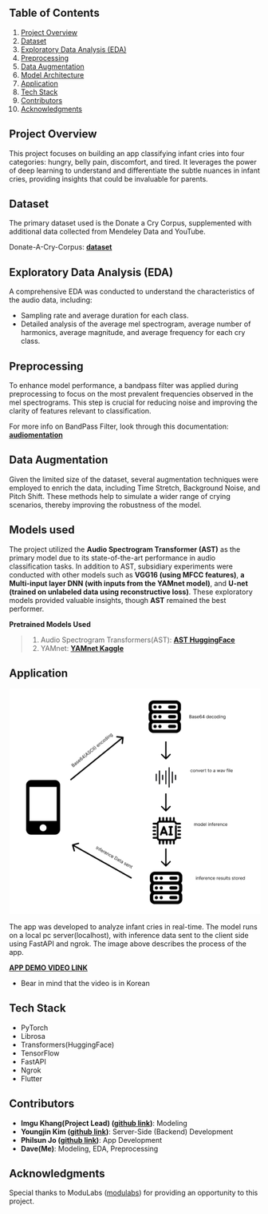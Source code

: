 ## **Table of Contents**
1. [Project Overview](#overview)
2. [Dataset](#dataset)
3. [Exploratory Data Analysis (EDA)](#exploratory-data-analysis-eda)
4. [Preprocessing](#preprocessing)
5. [Data Augmentation](#data-augmentation)
6. [Model Architecture](#model-architecture)
7. [Application](#application)
8. [Tech Stack](#tech-stack)
9. [Contributors](#contributors)
10. [Acknowledgments](#acknowledgments)

## **Project Overview**
This project focuses on building an app classifying infant cries into four categories: hungry, belly pain, discomfort, and tired. It leverages the power of deep learning to understand and differentiate the subtle nuances in infant cries, providing insights that could be invaluable for parents.

## **Dataset**
The primary dataset used is the Donate a Cry Corpus, supplemented with additional data collected from Mendeley Data and YouTube.

Donate-A-Cry-Corpus: [**dataset**](https://github.com/gveres/donateacry-corpus)

## **Exploratory Data Analysis (EDA)**
A comprehensive EDA was conducted to understand the characteristics of the audio data, including:
- Sampling rate and average duration for each class.
- Detailed analysis of the average mel spectrogram, average number of harmonics, average magnitude, and average frequency for each cry class.

## **Preprocessing**
To enhance model performance, a bandpass filter was applied during preprocessing to focus on the most prevalent frequencies observed in the mel spectrograms. This step is crucial for reducing noise and improving the clarity of features relevant to classification.

For more info on BandPass Filter, look through this documentation: [**audiomentation**](https://iver56.github.io/audiomentations/)

## **Data Augmentation**
Given the limited size of the dataset, several augmentation techniques were employed to enrich the data, including Time Stretch, Background Noise, and Pitch Shift. These methods help to simulate a wider range of crying scenarios, thereby improving the robustness of the model.

## **Models used**
The project utilized the **Audio Spectrogram Transformer (AST)** as the primary model due to its state-of-the-art performance in audio classification tasks. In addition to AST, subsidiary experiments were conducted with other models such as **VGG16 (using MFCC features)**, **a Multi-input layer DNN (with inputs from the YAMnet model)**, and **U-net (trained on unlabeled data using reconstructive loss)**. These exploratory models provided valuable insights, though **AST** remained the best performer.

**Pretrained Models Used**
>1. Audio Spectrogram Transformers(AST): [**AST HuggingFace**](https://huggingface.co/docs/transformers/model_doc/audio-spectrogram-transformer)
>2. YAMnet: [**YAMnet Kaggle**](https://www.kaggle.com/models/google/yamnet/frameworks/tfLite/variations/classification-tflite/versions/1?tfhub-redirect=true)

## **Application**
<p align="center">
  <img src="https://github.com/Haikoo96/aiffelton_babycry_classification/blob/main/app_process.png" />
</p>
The app was developed to analyze infant cries in real-time. The model runs on a local pc server(localhost), with inference data sent to the client side using FastAPI and ngrok. The image above describes the process of the app.

**[APP DEMO VIDEO LINK](https://youtube.com/shorts/CRE3qGju1T0?feature=share)**
- Bear in mind that the video is in Korean


## **Tech Stack**
- PyTorch
- Librosa
- Transformers(HuggingFace)
- TensorFlow
- FastAPI
- Ngrok
- Flutter

## **Contributors**
- **Imgu Khang(Project Lead) ([github link](https://github.com/knggu))**: Modeling
- **Youngjin Kim ([github link](https://github.com/passgiant))**: Server-Side (Backend) Development
- **Philsun Jo ([github link](https://github.com/CHOPHILSUN))**: App Development
- **Dave(Me)**: Modeling, EDA, Preprocessing

## **Acknowledgments**
Special thanks to ModuLabs ([modulabs](https://modulabs.co.kr/)) for providing an opportunity to this project.


